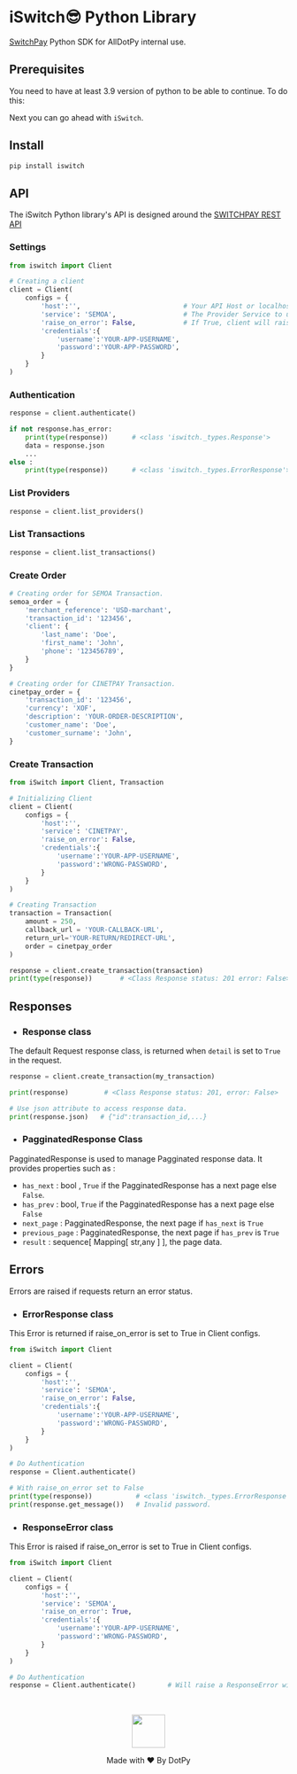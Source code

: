 # iSwitch😎 Python Library

[SwitchPay](https://github.com/AllDotPy/SwitchPay) Python SDK for AllDotPy internal use.

## Prerequisites

You need to have at least 3.9 version of python to be able to continue. To do this:


Next you can go ahead with `iSwitch`.

## Install

```sh
pip install iswitch
```

## API

The iSwitch Python library's API is designed around the [SWITCHPAY REST API](https://github.com/AllDotPy/SwitchPay)

### Settings

```python
from iswitch import Client

# Creating a client
client = Client(
    configs = {
        'host':'',                          # Your API Host or localhost:9000 by Default
        'service': 'SEMOA',                 # The Provider Service to use
        'raise_on_error': False,            # If True, client will raise on request errors
        'credentials':{
            'username':'YOUR-APP-USERNAME',
            'password':'YOUR-APP-PASSWORD',
        }
    }
)
```

### Authentication

```python
response = client.authenticate()

if not response.has_error:
    print(type(response))      # <class 'iswitch._types.Response'>
    data = response.json
    ...
else :
    print(type(response))      # <class 'iswitch._types.ErrorResponse'>
```

### List Providers

```python
response = client.list_providers()
```

### List Transactions

```python
response = client.list_transactions()
```

### Create Order

```python
# Creating order for SEMOA Transaction.
semoa_order = {
    'merchant_reference': 'USD-marchant',
    'transaction_id': '123456',
    'client': {
        'last_name': 'Doe',
        'first_name': 'John',
        'phone': '123456789',
    }
}

# Creating order for CINETPAY Transaction.
cinetpay_order = {
    'transaction_id': '123456',
    'currency': 'XOF',
    'description': 'YOUR-ORDER-DESCRIPTION',
    'customer_name': 'Doe',
    'customer_surname': 'John',
}
```

### Create Transaction

```python
from iSwitch import Client, Transaction

# Initializing Client
client = Client(
    configs = {
        'host':'',
        'service': 'CINETPAY',
        'raise_on_error': False,
        'credentials':{
            'username':'YOUR-APP-USERNAME',
            'password':'WRONG-PASSWORD',
        }
    }
)

# Creating Transaction
transaction = Transaction(
    amount = 250,
    callback_url = 'YOUR-CALLBACK-URL',
    return_url='YOUR-RETURN/REDIRECT-URL',
    order = cinetpay_order
)

response = client.create_transaction(transaction)
print(type(response))       # <Class Response status: 201 error: False>

```

## Responses
- ### Response class
The default Request response class, is returned when `detail` is set to `True` in the request.
```python
response = client.create_transaction(my_transaction)

print(response)         # <Class Response status: 201, error: False>

# Use json attribute to access response data.
print(response.json)   # {"id":transaction_id,...}
```
- ### PagginatedResponse Class
PagginatedResponse is used to manage Pagginated response data. It provides properties such as :
- `has_next` : bool , `True` if the PagginatedResponse has a next page else `False`.
- `has_prev` : bool, `True` if the PagginatedResponse has a next page else `False`
- `next_page` : PagginatedResponse, the next page if `has_next` is `True`
- `previous_page` : PagginatedResponse, the next page if `has_prev` is `True`
- `result` : sequence[ Mapping[ str,any ] ], the page data.

## Errors

Errors are raised if requests return an error status.

- ### ErrorResponse class

This Error is returned if raise_on_error is set to True in Client configs.

```python
from iSwitch import Client

client = Client(
    configs = {
        'host':'',
        'service': 'SEMOA',
        'raise_on_error': False,
        'credentials':{
            'username':'YOUR-APP-USERNAME',
            'password':'WRONG-PASSWORD',
        }
    }
)

# Do Authentication
response = Client.authenticate()

# With raise_on_error set to False
print(type(response))           # <class 'iswitch._types.ErrorResponse'>
print(response.get_message())   # Invalid password.
```

- ### ResponseError class
This Error is raised if raise_on_error is set to True in Client configs.

```python
from iSwitch import Client

client = Client(
    configs = {
        'host':'',
        'service': 'SEMOA',
        'raise_on_error': True,
        'credentials':{
            'username':'YOUR-APP-USERNAME',
            'password':'WRONG-PASSWORD',
        }
    }
)

# Do Authentication
response = Client.authenticate()        # Will raise a ResponseError with response message.
```
<br>
<p align = 'center'>
    <img src='dotpy_blue_transparent.png?raw=true' height = '60'></img>
</p>
<p align = 'center'>Made with ❤️ By DotPy</p>
<!-- <p height='60' align = 'center'>© 2024 DotPy, Inc. All rights reserved.</p> -->
